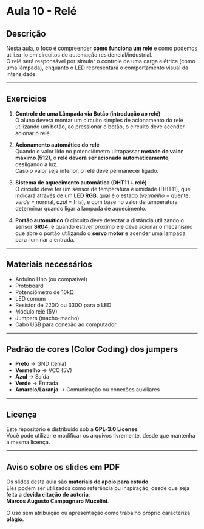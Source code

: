# Aula 10 - Relé

## Descrição

Nesta aula, o foco é compreender **como funciona um relé** e como podemos utiliza-lo em circuitos de automação residencial/industrial.  
O relé será responsável por simular o controle de uma carga elétrica (como uma lâmpada), enquanto o LED representará o comportamento visual da intensidade.

---

## Exercícios

1. **Controle de uma Lâmpada via Botão (introdução ao relé)**  
   O aluno deverá montar um circuito simples de acionamento do relé utilizando um botão, ao pressionar o botão, o circuito deve acender acionar o relé.

2. **Acionamento automático do relé**  
   Quando o valor lido no potenciômetro ultrapassar **metade do valor máximo (512)**, o **relé deverá ser acionado automaticamente**, desligando a luz.  
   Caso o valor seja inferior, o relé deve permanecer ligado.

3. **Sistema de aquecimento automática (DHT11 + relé)**  
   O circuito deve ter um sensor de temperatura e umidade (DHT11), que indicará através de um **LED RGB**, qual é o estado (_vermelho_ = quente, _verde_ = normal, _azul_ = fria), e com base no valor de temperatura determinar quando ligar a lampada de aquecimento.

4. **Portão automático**
   O circuito deve detectar a distância utilizando o sensor **SR04**, e quando estiver proximo ele deve acionar o mecanismo que abre o portão utilizando o **servo motor** e acender uma lampada para iluminar a entrada.

---

## Materiais necessários

- Arduino Uno (ou compatível)
- Protoboard
- Potenciômetro de 10kΩ
- LED comum
- Resistor de 220Ω ou 330Ω para o LED
- Módulo relé (5V)
- Jumpers (macho-macho)
- Cabo USB para conexão ao computador

---

## Padrão de cores (Color Coding) dos jumpers

- **Preto** → GND (terra)
- **Vermelho** → VCC (5V)
- **Azul** → Saída
- **Verde** → Entrada
- **Amarelo/Laranja** → Comunicação ou conexões auxiliares

---

## Licença

Este repositório é distribuído sob a **GPL-3.0 License**.  
Você pode utilizar e modificar os arquivos livremente, desde que mantenha a mesma licença.

---

## Aviso sobre os slides em PDF

Os slides desta aula são **materiais de apoio para estudo**.  
Eles podem ser utilizados como referência ou inspiração, desde que seja feita a **devida citação de autoria**:  
**Marcos Augusto Campagnaro Mucelini**.

O uso sem atribuição ou apresentação como trabalho próprio caracteriza **plágio**.
